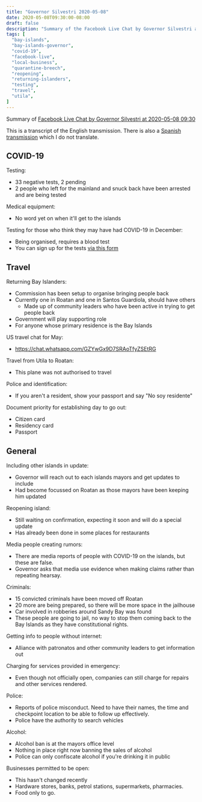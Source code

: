 ```yaml
---
title: "Governor Silvestri 2020-05-08"
date: 2020-05-08T09:30:00-08:00
draft: false
description: "Summary of the Facebook Live Chat by Governor Silvestri at 2020-05-08 09:30"
tags: [
  "bay-islands",
  "bay-islands-governor",
  "covid-19",
  "facebook-live",
  "local-business",
  "quarantine-breech",
  "reopening",
  "returning-islanders",
  "testing",
  "travel",
  "utila",
]
---
```


Summary of [Facebook Live Chat by Governor Silvestri at 2020-05-08
09:30](https://www.facebook.com/gobernacionislas/videos/3062391603781765)

This is a transcript of the English transmission. There is also a [Spanish
transmission](https://www.facebook.com/gobernacionislas/videos/2358275711131899)
which I do not translate.

COVID-19
--------

Testing:
* 33 negative tests, 2 pending
* 2 people who left for the mainland and snuck back have been arrested and are
  being tested 

Medical equipment:
* No word yet on when it'll get to the islands

Testing for those who think they may have had COVID-19 in December:
* Being organised, requires a blood test
* You can sign up for the tests [via this
  form](https://forms.gle/sA4dkBVM8uvXvHsQ6)

Travel
------

Returning Bay Islanders:
* Commission has been setup to organise bringing people back
* Currently one in Roatan and one in Santos Guardiola, should have others
  * Made up of community leaders who have been active in trying to get people
    back
* Government will play supporting role
* For anyone whose primary residence is the Bay Islands

US travel chat for May:
* https://chat.whatsapp.com/GZYwGx9D7SRAoTfyZSEtRG

Travel from Utila to Roatan:
* This plane was not authorised to travel

Police and identification:
* If you aren't a resident, show your passport and say "No soy residente"

Document priority for establishing day to go out:
* Citizen card
* Residency card
* Passport

General
-------

Including other islands in update:
* Governor will reach out to each islands mayors and get updates to include
* Had become focussed on Roatan as those mayors have been keeping him updated

Reopening island:
* Still waiting on confirmation, expecting it soon and will do a special update
* Has already been done in some places for restaurants

Media people creating rumors:
* There are media reports of people with COVID-19 on the islands, but these are
  false.
* Governor asks that media use evidence when making claims rather than
  repeating hearsay.

Criminals:
* 15 convicted criminals have been moved off Roatan
* 20 more are being prepared, so there will be more space in the jailhouse
* Car involved in robberies around Sandy Bay was found
* These people are going to jail, no way to stop them coming back to the Bay
  Islands as they have constitutional rights.

Getting info to people without internet:
* Alliance with patronatos and other community leaders to get information out

Charging for services provided in emergency:
* Even though not officially open, companies can still charge for repairs and
  other services rendered.

Police:
* Reports of police misconduct. Need to have their names, the time and
  checkpoint location to be able to follow up effectively.
* Police have the authority to search vehicles

Alcohol:
* Alcohol ban is at the mayors office level
* Nothing in place right now banning the sales of alcohol
* Police can only confiscate alcohol if you're drinking it in public

Businesses permitted to be open:
* This hasn't changed recently
* Hardware stores, banks, petrol stations, supermarkets, pharmacies.
* Food only to go.
